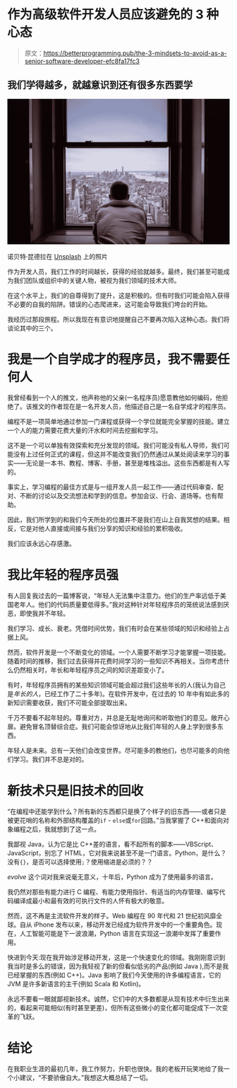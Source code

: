 # 作为高级软件开发人员应该避免的 3 种心态

> 原文：<https://betterprogramming.pub/the-3-mindsets-to-avoid-as-a-senior-software-developer-efc8fa17fc3>

## 我们学得越多，就越意识到还有很多东西要学

![](img/7952a3ebf4f360b9ccd49f23bc1c7147.png)

诺贝特·昆德拉在 [Unsplash](https://unsplash.com?utm_source=medium&utm_medium=referral) 上的照片

作为开发人员，我们工作的时间越长，获得的经验就越多。最终，我们甚至可能成为我们团队或组织中的关键人物，被视为我们领域的技术大师。

在这个水平上，我们的自尊得到了提升，这是积极的。但有时我们可能会陷入获得不必要的自我的陷阱。错误的心态爬进来，这可能会导致我们垮台的开始。

我经历过那段旅程。所以我现在有意识地提醒自己不要再次陷入这种心态。我们将谈论其中的三个。

# 我是一个自学成才的程序员，我不需要任何人

我曾经看到一个人的推文，他声称他的父亲(一名程序员)愿意教他如何编码，他拒绝了。该推文的作者现在是一名开发人员，他描述自己是一名自学成才的程序员。

编程不是一项简单地通过参加一门课程或获得一个学位就能完全掌握的技能。建立一个人的能力需要花费大量的汗水和时间去挖掘和学习。

这不是一个可以单独有效探索和充分发现的领域。我们可能没有私人导师，我们可能没有上过任何正式的课程，但这并不能改变我们仍然通过从某处阅读来学习的事实——无论是一本书、教程、博客、手册，甚至是堆栈溢出。这些东西都是有人写的。

事实上，学习编程的最佳方式是与一组开发人员一起工作——通过代码审查、配对、不断的讨论以及交流想法和学到的信息。参加会议、行会、道场等。也有帮助。

因此，我们所学到的和我们今天所处的位置并不是我们在山上自我冥想的结果。相反，它是对他人直接或间接与我们分享的知识和经验的累积吸收。

我们应该永远心存感激。

# 我比年轻的程序员强

有人回复我过去的一篇博客说，“年轻人无法集中注意力。他们的生产率远低于美国老年人。他们的代码质量要低得多。”我对这种针对年轻程序员的笼统说法感到厌恶，即使我并不年轻。

我们学习、成长、衰老。凭借时间优势，我们有时会在某些领域的知识和经验上占据上风。

然而，软件开发是一个不断变化的领域。一个人需要不断学习才能掌握一项技能。随着时间的推移，我们过去获得并花费时间学习的一些知识不再相关。当你考虑什么仍然相关时，年长和年轻程序员之间的知识差距变小了。

有时，年轻程序员拥有的某些知识领域可能会超过我们这些年长的人(我认为自己是*年长的人*，已经工作了二十多年)。在软件开发中，在过去的 10 年中有如此多的新知识需要收获，我们不可能全部提取出来。

千万不要看不起年轻的。尊重对方，并总是无耻地询问和听取他们的意见。敞开心扉。避免冒名顶替综合症。我们可能会惊讶地从比我们年轻的人身上学到很多东西。

年轻人是未来。总有一天他们会改变世界。尽可能多的教他们，也尽可能多的向他们学习。我们并不总是对的。

# 新技术只是旧技术的回收

“在编程中还能学到什么？所有新的东西都只是换了个样子的旧东西——或者只是被更花哨的名称和外部结构覆盖的`if` - `else`或`for`回路。”当我掌握了 C++和面向对象编程之后，我就想到了这一点。

我鄙视 Java，认为它是比 C++差的语言，看不起所有的脚本——VBScript、JavaScript，别忘了 HTML，它对我来说甚至不是一门语言。Python，是什么？没有`{}`，是否可以选择使用`;`？使用缩进是必须的？？

*evolve* 这个词对我来说毫无意义，十年后，Python 成为了使用最多的语言。

我仍然对那些有能力进行 C 编程、有能力使用指针、有适当的内存管理、编写代码编译成最小和最有效的可执行文件的人怀有极大的敬意。

然而，这不再是主流软件开发的样子。Web 编程在 90 年代和 21 世纪初风靡全球。自从 iPhone 发布以来，移动开发已经成为软件开发中的一个重要角色。现在，人工智能可能是下一波浪潮，Python 语言在实现这一浪潮中发挥了重要作用。

快进到今天:现在我开始涉足移动开发，这是一个快速变化的领域。我刚刚意识到我当时是多么的错误，因为我轻视了新的但看似低劣的产品(例如 Java ),而不是我已经掌握的东西(例如 C++)。Java 影响了我们今天使用的许多编程语言，它的 JVM 是许多新语言的主干(例如 Scala 和 Kotlin)。

永远不要看一眼就鄙视新技术。诚然，它们中的大多数都是从现有技术中衍生出来的，看起来可能相似(有时甚至更差)，但所有这些微小的变化都可能促成下一次变革的飞跃。

# 结论

在我职业生涯的最初几年，我工作努力，升职也很快。我的老板开玩笑地给了我一个小建议，“不要骄傲自大。”我想这大概总结了一切。
